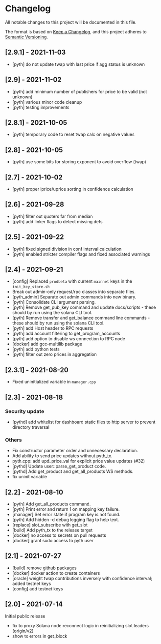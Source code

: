 # Changelog

All notable changes to this project will be documented in this file.

The format is based on [Keep a Changelog](https://keepachangelog.com/en/1.0.0/),
and this project adheres to [Semantic Versioning](https://semver.org/spec/v2.0.0.html).

## [2.9.1] - 2021-11-03
- [pyth] do not update twap with last price if agg status is unknown

## [2.9] - 2021-11-02
- [pyth] add minimum number of publishers for price to be valid (not unknown)
- [pyth] various minor code cleanup
- [pyth] testing improvements

## [2.8.1] - 2021-10-05
- [pyth] temporary code to reset twap calc on negative values

## [2.8] - 2021-10-05
- [pyth] use some bits for storing exponent to avoid overflow (twap)

## [2.7] - 2021-10-02
- [pyth] proper lprice/uprice sorting in confidence calculation

## [2.6] - 2021-09-28
- [pyth] filter out quoters far from median
- [pyth] add linker flags to detect missing defs

## [2.5] - 2021-09-22
- [pyth] fixed signed division in conf interval calculation
- [pyth] enabled stricter compiler flags and fixed associated warnings

## [2.4] - 2021-09-21
- [config] Replaced `prodbeta` with current `mainnet` keys in the `init_key_store.sh`
- Break out admin-only request/rpc classes into separate files.
- [pyth_admin] Separate out admin commands into new binary.
- [pyth] Consolidate CLI argument parsing.
- [pyth] Remove get_pub_key command and update docs/scripts - these should by run using the solana CLI tool.
- [pyth] Remove transfer and get_balance command line commands - these should by run using the solana CLI tool.
- [pyth] add Host header to RPC requests
- [pyth] add account filtering to get_program_accounts
- [pyth] add option to disable ws connection to RPC node
- [docker] add gcc-multilib package
- [pyth] add python tests
- [pyth] filter out zero prices in aggregation

## [2.3.1] - 2021-08-20
- Fixed uninitialized variable in `manager.cpp`

## [2.3] - 2021-08-18
### Security update
- [pythd] add whitelist for dashboard static files to http server to prevent directory traversal

### Others
- Fix constructor parameter order and unnecessary declaration.
- Add ability to send price updates without pyth_tx.
- pyth.cpp: add upd_price_val for explicit price value updates (#32)
- [pythd] Update user::parse_get_product code.
- [pythd] Add get_product and get_all_products WS methods.
- fix uninit variable

## [2.2] - 2021-08-10
- [pyth] Add get_all_products command.
- [pyth] Print error and return 1 on mapping key failure.
- [manager] Set error state if program key is not found.
- [pyth] Add hidden -d debug logging flag to help text.
- [replace] slot_subscribe with get_slot
- [build] Add pyth_tx to the release target
- [docker] no access to secrets on pull requests
- [docker] grant sudo access to pyth user

## [2.1] - 2021-07-27
- [build] remove github packages
- [docker] docker action to create containers
- [oracle] weight twap contributions inversely with confidence interval; added testnet keys
- [config] add testnet keys

## [2.0] - 2021-07-14
Initial public release
- fix to proxy Solana node reconnect logic in reinitializing slot leaders (origin/v2)
- show tx errors in get_block
